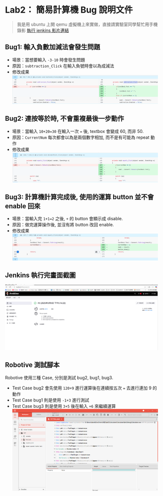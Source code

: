 # Lab2： 簡易計算機 Bug 說明文件
> 我是用 ubuntu 上開 qemu 虛擬機上來實做，直接請實驗室同學幫忙用手機錄影
> [執行 jenkins 影片連結](https://www.youtube.com/watch?v=ev-h5bDwPrI&ab_channel=%E5%90%B3%E5%AE%A5%E9%99%9E)
## Bug1: 輸入負數加減法會發生問題
* 場景：當想要輸入 `-3-10` 時會發生問題
* 原因：`subtraction_Click` 在輸入負號時會以為成減法
* 修改成果
![alt text](image.png)

## Bug2: 連按等於時, 不會重複最後一步動作
* 場景：當輸入 `10+20=30` 在輸入一次 `=` 後, textbox 會變成 60, 而非 50. 
* 原因：`CurrentNum` 每次都會以為是兩個數字相加, 而不是有可能為 repeat 動作 
* 修改成果
![alt text](image-1.png)

## Bug3: 計算機計算完成後, 使用的運算 button 並不會 enable 回來
* 場景：當輸入完 `1+1=2` 之後, `+` 的 button 會顯示成 disable. 
* 原因：做完運算操作後, 並沒有將 button 改回 enable. 
* 修改成果
![alt text](image-2.png)

## Jenkins 執行完畫面截圖
![alt text](image-5.png)

## Robotive 測試腳本
Robotive 使用三種 Case, 分別是測試 bug2, bug1, bug3. 
* Test Case bug2 會先使用 `120+9` 進行運算後在連續按五次 `=` 去進行連加 9 的動作
* Test Case bug1 則是使用 `-1+3` 進行測試
* Test Case bug3 則是使用 `3+5` 後在輸入 `+6` 來繼續運算 
![alt text](image-4.png)
